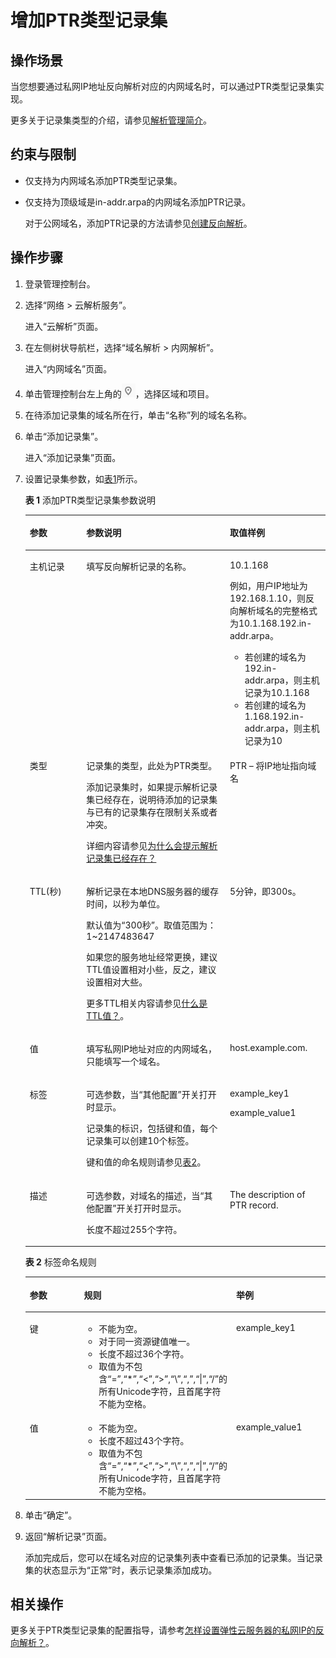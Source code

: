# 增加PTR类型记录集<a name="dns_usermanual_0015"></a>

## 操作场景<a name="section187281084528"></a>

当您想要通过私网IP地址反向解析对应的内网域名时，可以通过PTR类型记录集实现。

更多关于记录集类型的介绍，请参见[解析管理简介](解析管理简介.md)。

## 约束与限制<a name="section10284161715528"></a>

-   仅支持为内网域名添加PTR类型记录集。
-   仅支持为顶级域是in-addr.arpa的内网域名添加PTR记录。

    对于公网域名，添加PTR记录的方法请参见[创建反向解析](创建反向解析.md)。


## 操作步骤<a name="section46571720104919"></a>

1.  登录管理控制台。
2.  选择“网络 \> 云解析服务”。

    进入“云解析”页面。



1.  在左侧树状导航栏，选择“域名解析 \> 内网解析”。

    进入“内网域名”页面。

2.  单击管理控制台左上角的![](figures/icon-region.png)，选择区域和项目。
3.  在待添加记录集的域名所在行，单击“名称”列的域名名称。
4.  单击“添加记录集”。

    进入“添加记录集”页面。


1.  设置记录集参数，如[表1](#table6260239895544)所示。

    **表 1**  添加PTR类型记录集参数说明

    <a name="table6260239895544"></a>
    <table><thead align="left"><tr id="row897191795544"><th class="cellrowborder" valign="top" width="18.86%" id="mcps1.2.4.1.1"><p id="p5563669295544"><a name="p5563669295544"></a><a name="p5563669295544"></a>参数</p>
    </th>
    <th class="cellrowborder" valign="top" width="47.81%" id="mcps1.2.4.1.2"><p id="p1027823295544"><a name="p1027823295544"></a><a name="p1027823295544"></a>参数说明</p>
    </th>
    <th class="cellrowborder" valign="top" width="33.33%" id="mcps1.2.4.1.3"><p id="p2723046495544"><a name="p2723046495544"></a><a name="p2723046495544"></a>取值样例</p>
    </th>
    </tr>
    </thead>
    <tbody><tr id="row5818398995544"><td class="cellrowborder" valign="top" width="18.86%" headers="mcps1.2.4.1.1 "><p id="p1528265495544"><a name="p1528265495544"></a><a name="p1528265495544"></a>主机记录</p>
    </td>
    <td class="cellrowborder" valign="top" width="47.81%" headers="mcps1.2.4.1.2 "><p id="p2993546095544"><a name="p2993546095544"></a><a name="p2993546095544"></a>填写反向解析记录的名称。</p>
    </td>
    <td class="cellrowborder" valign="top" width="33.33%" headers="mcps1.2.4.1.3 "><p id="p1150727695544"><a name="p1150727695544"></a><a name="p1150727695544"></a>10.1.168</p>
    <p id="p3645662495544"><a name="p3645662495544"></a><a name="p3645662495544"></a>例如，用户IP地址为192.168.1.10，则反向解析域名的完整格式为10.1.168.192.in-addr.arpa。</p>
    <a name="ul772510438411"></a><a name="ul772510438411"></a><ul id="ul772510438411"><li>若创建的域名为192.in-addr.arpa，则主机记录为10.1.168</li><li>若创建的域名为1.168.192.in-addr.arpa，则主机记录为10</li></ul>
    </td>
    </tr>
    <tr id="row5967416095544"><td class="cellrowborder" valign="top" width="18.86%" headers="mcps1.2.4.1.1 "><p id="p176882195544"><a name="p176882195544"></a><a name="p176882195544"></a>类型</p>
    </td>
    <td class="cellrowborder" valign="top" width="47.81%" headers="mcps1.2.4.1.2 "><p id="p905683595544"><a name="p905683595544"></a><a name="p905683595544"></a>记录集的类型，此处为PTR类型。</p>
    <p id="p8911154710176"><a name="p8911154710176"></a><a name="p8911154710176"></a>添加记录集时，如果提示解析记录集已经存在，说明待添加的记录集与已有的记录集存在限制关系或者冲突。</p>
    <p id="p091321341812"><a name="p091321341812"></a><a name="p091321341812"></a>详细内容请参见<a href="https://support.huaweicloud.com/dns_faq/dns_faq_016.html" target="_blank" rel="noopener noreferrer">为什么会提示解析记录集已经存在？</a></p>
    </td>
    <td class="cellrowborder" valign="top" width="33.33%" headers="mcps1.2.4.1.3 "><p id="p17976737164517"><a name="p17976737164517"></a><a name="p17976737164517"></a>PTR – 将IP地址指向域名</p>
    </td>
    </tr>
    <tr id="row2576416995544"><td class="cellrowborder" valign="top" width="18.86%" headers="mcps1.2.4.1.1 "><p id="p652296395544"><a name="p652296395544"></a><a name="p652296395544"></a>TTL(秒)</p>
    </td>
    <td class="cellrowborder" valign="top" width="47.81%" headers="mcps1.2.4.1.2 "><p id="p5888275712739"><a name="p5888275712739"></a><a name="p5888275712739"></a>解析记录在本地DNS服务器的缓存时间，以秒为单位。</p>
    <p id="p103873299529"><a name="p103873299529"></a><a name="p103873299529"></a>默认值为“300秒”。取值范围为：1~2147483647</p>
    <p id="p7737113020523"><a name="p7737113020523"></a><a name="p7737113020523"></a>如果您的服务地址经常更换，建议TTL值设置相对小些，反之，建议设置相对大些。</p>
    <p id="p12104133155216"><a name="p12104133155216"></a><a name="p12104133155216"></a>更多TTL相关内容请参见<a href="https://support.huaweicloud.com/dns_faq/dns_faq_013.html" target="_blank" rel="noopener noreferrer">什么是TTL值？</a>。</p>
    </td>
    <td class="cellrowborder" valign="top" width="33.33%" headers="mcps1.2.4.1.3 "><p id="p477403312739"><a name="p477403312739"></a><a name="p477403312739"></a>5分钟，即300s。</p>
    </td>
    </tr>
    <tr id="row3669394995544"><td class="cellrowborder" valign="top" width="18.86%" headers="mcps1.2.4.1.1 "><p id="p1941991095544"><a name="p1941991095544"></a><a name="p1941991095544"></a>值</p>
    </td>
    <td class="cellrowborder" valign="top" width="47.81%" headers="mcps1.2.4.1.2 "><p id="p2950884795544"><a name="p2950884795544"></a><a name="p2950884795544"></a>填写私网IP地址对应的内网域名，只能填写一个域名。</p>
    </td>
    <td class="cellrowborder" valign="top" width="33.33%" headers="mcps1.2.4.1.3 "><p id="p4833148395544"><a name="p4833148395544"></a><a name="p4833148395544"></a>host.example.com.</p>
    </td>
    </tr>
    <tr id="row257814332309"><td class="cellrowborder" valign="top" width="18.86%" headers="mcps1.2.4.1.1 "><p id="p125271425301"><a name="p125271425301"></a><a name="p125271425301"></a>标签</p>
    </td>
    <td class="cellrowborder" valign="top" width="47.81%" headers="mcps1.2.4.1.2 "><p id="p1414134716167"><a name="p1414134716167"></a><a name="p1414134716167"></a>可选参数，当“其他配置”开关打开时显示。</p>
    <p id="p98832015181812"><a name="p98832015181812"></a><a name="p98832015181812"></a>记录集的标识，包括键和值，每个记录集可以创建10个标签。</p>
    <p id="p1353994283013"><a name="p1353994283013"></a><a name="p1353994283013"></a>键和值的命名规则请参见<a href="#table191971158112315">表2</a>。</p>
    </td>
    <td class="cellrowborder" valign="top" width="33.33%" headers="mcps1.2.4.1.3 "><p id="p165498428308"><a name="p165498428308"></a><a name="p165498428308"></a>example_key1</p>
    <p id="p14553184210305"><a name="p14553184210305"></a><a name="p14553184210305"></a>example_value1</p>
    </td>
    </tr>
    <tr id="row3233016395544"><td class="cellrowborder" valign="top" width="18.86%" headers="mcps1.2.4.1.1 "><p id="p149754295544"><a name="p149754295544"></a><a name="p149754295544"></a>描述</p>
    </td>
    <td class="cellrowborder" valign="top" width="47.81%" headers="mcps1.2.4.1.2 "><p id="p2441229193412"><a name="p2441229193412"></a><a name="p2441229193412"></a>可选参数，对域名的描述，当“其他配置”开关打开时显示。</p>
    <p id="p17140145133253"><a name="p17140145133253"></a><a name="p17140145133253"></a>长度不超过255个字符。</p>
    </td>
    <td class="cellrowborder" valign="top" width="33.33%" headers="mcps1.2.4.1.3 "><p id="p2748282695544"><a name="p2748282695544"></a><a name="p2748282695544"></a>The description of PTR record.</p>
    </td>
    </tr>
    </tbody>
    </table>

    **表 2**  标签命名规则

    <a name="table191971158112315"></a>
    <table><thead align="left"><tr id="dns_usermanual_0007_r4f5fd2fecc60424eb20075f35572eeb0"><th class="cellrowborder" valign="top" width="18.181818181818183%" id="mcps1.2.4.1.1"><p id="dns_usermanual_0007_zh-cn_topic_0035467699_p132908358173"><a name="dns_usermanual_0007_zh-cn_topic_0035467699_p132908358173"></a><a name="dns_usermanual_0007_zh-cn_topic_0035467699_p132908358173"></a>参数</p>
    </th>
    <th class="cellrowborder" valign="top" width="50.505050505050505%" id="mcps1.2.4.1.2"><p id="dns_usermanual_0007_aa34a0c0cbae34a23b63e1882cf4a2c91"><a name="dns_usermanual_0007_aa34a0c0cbae34a23b63e1882cf4a2c91"></a><a name="dns_usermanual_0007_aa34a0c0cbae34a23b63e1882cf4a2c91"></a>规则</p>
    </th>
    <th class="cellrowborder" valign="top" width="31.313131313131315%" id="mcps1.2.4.1.3"><p id="dns_usermanual_0007_aece629313e384a698796b7aff7821561"><a name="dns_usermanual_0007_aece629313e384a698796b7aff7821561"></a><a name="dns_usermanual_0007_aece629313e384a698796b7aff7821561"></a>举例</p>
    </th>
    </tr>
    </thead>
    <tbody><tr id="dns_usermanual_0007_rbb2718429c5141319dde3ac939f97ba9"><td class="cellrowborder" valign="top" width="18.181818181818183%" headers="mcps1.2.4.1.1 "><p id="dns_usermanual_0007_ae8044150f5804b42bd8632ccced6b72a"><a name="dns_usermanual_0007_ae8044150f5804b42bd8632ccced6b72a"></a><a name="dns_usermanual_0007_ae8044150f5804b42bd8632ccced6b72a"></a>键</p>
    </td>
    <td class="cellrowborder" valign="top" width="50.505050505050505%" headers="mcps1.2.4.1.2 "><a name="dns_usermanual_0007_zh-cn_topic_0035467699_ul46253231183"></a><a name="dns_usermanual_0007_zh-cn_topic_0035467699_ul46253231183"></a><ul id="dns_usermanual_0007_zh-cn_topic_0035467699_ul46253231183"><li>不能为空。</li><li>对于同一资源键值唯一。</li><li>长度不超过36个字符。</li><li>取值为不包含“=”,“*”,“&lt;”,“&gt;”,“\”,“,”,“|”,“/”的所有Unicode字符，且首尾字符不能为空格。</li></ul>
    </td>
    <td class="cellrowborder" valign="top" width="31.313131313131315%" headers="mcps1.2.4.1.3 "><p id="dns_usermanual_0007_a6535efd5b28a446992be7db56bdbca33"><a name="dns_usermanual_0007_a6535efd5b28a446992be7db56bdbca33"></a><a name="dns_usermanual_0007_a6535efd5b28a446992be7db56bdbca33"></a>example_key1</p>
    </td>
    </tr>
    <tr id="dns_usermanual_0007_r89eaf5034c26447c8057d051da26301c"><td class="cellrowborder" valign="top" width="18.181818181818183%" headers="mcps1.2.4.1.1 "><p id="dns_usermanual_0007_afc435752da464fffb58242f1410f227f"><a name="dns_usermanual_0007_afc435752da464fffb58242f1410f227f"></a><a name="dns_usermanual_0007_afc435752da464fffb58242f1410f227f"></a>值</p>
    </td>
    <td class="cellrowborder" valign="top" width="50.505050505050505%" headers="mcps1.2.4.1.2 "><a name="dns_usermanual_0007_u388a9174749341a8a916b0093d32bc13"></a><a name="dns_usermanual_0007_u388a9174749341a8a916b0093d32bc13"></a><ul id="dns_usermanual_0007_u388a9174749341a8a916b0093d32bc13"><li>不能为空。</li><li>长度不超过43个字符。</li><li>取值为不包含“=”,“*”,“&lt;”,“&gt;”,“\”,“,”,“|”,“/”的所有Unicode字符，且首尾字符不能为空格。</li></ul>
    </td>
    <td class="cellrowborder" valign="top" width="31.313131313131315%" headers="mcps1.2.4.1.3 "><p id="dns_usermanual_0007_zh-cn_topic_0035467699_p62904352179"><a name="dns_usermanual_0007_zh-cn_topic_0035467699_p62904352179"></a><a name="dns_usermanual_0007_zh-cn_topic_0035467699_p62904352179"></a>example_value1</p>
    </td>
    </tr>
    </tbody>
    </table>

2.  单击“确定”。
3.  返回“解析记录”页面。

    添加完成后，您可以在域名对应的记录集列表中查看已添加的记录集。当记录集的状态显示为“正常”时，表示记录集添加成功。


## 相关操作<a name="section18984203717105"></a>

更多关于PTR类型记录集的配置指导，请参考[怎样设置弹性云服务器的私网IP的反向解析？](https://support.huaweicloud.com/dns_faq/dns_faq_031.html)。

